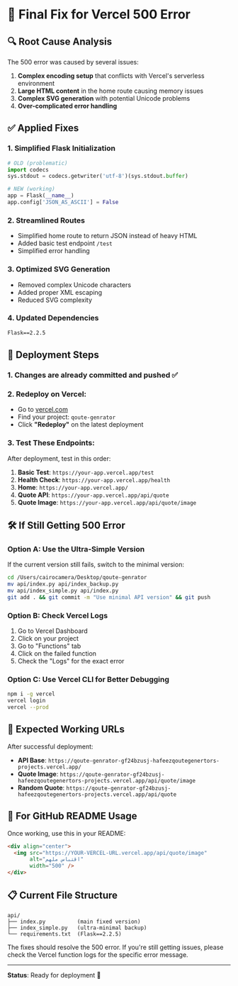 # 🚨 Final Fix for Vercel 500 Error

## 🔍 **Root Cause Analysis**

The 500 error was caused by several issues:
1. **Complex encoding setup** that conflicts with Vercel's serverless environment
2. **Large HTML content** in the home route causing memory issues
3. **Complex SVG generation** with potential Unicode problems
4. **Over-complicated error handling**

## ✅ **Applied Fixes**

### 1. **Simplified Flask Initialization**
```python
# OLD (problematic)
import codecs
sys.stdout = codecs.getwriter('utf-8')(sys.stdout.buffer)

# NEW (working)
app = Flask(__name__)
app.config['JSON_AS_ASCII'] = False
```

### 2. **Streamlined Routes**
- Simplified home route to return JSON instead of heavy HTML
- Added basic test endpoint `/test`
- Simplified error handling

### 3. **Optimized SVG Generation**
- Removed complex Unicode characters
- Added proper XML escaping
- Reduced SVG complexity

### 4. **Updated Dependencies**
```txt
Flask==2.2.5
```

## 🚀 **Deployment Steps**

### 1. Changes are already committed and pushed ✅

### 2. Redeploy on Vercel:
- Go to [vercel.com](https://vercel.com)
- Find your project: `qoute-genrator`
- Click **"Redeploy"** on the latest deployment

### 3. Test These Endpoints:
After deployment, test in this order:

1. **Basic Test**: `https://your-app.vercel.app/test`
2. **Health Check**: `https://your-app.vercel.app/health`  
3. **Home**: `https://your-app.vercel.app/`
4. **Quote API**: `https://your-app.vercel.app/api/quote`
5. **Quote Image**: `https://your-app.vercel.app/api/quote/image`

## 🛠️ **If Still Getting 500 Error**

### Option A: Use the Ultra-Simple Version
If the current version still fails, switch to the minimal version:

```bash
cd /Users/cairocamera/Desktop/qoute-genrator
mv api/index.py api/index_backup.py
mv api/index_simple.py api/index.py
git add . && git commit -m "Use minimal API version" && git push
```

### Option B: Check Vercel Logs
1. Go to Vercel Dashboard
2. Click on your project
3. Go to "Functions" tab
4. Click on the failed function
5. Check the "Logs" for the exact error

### Option C: Use Vercel CLI for Better Debugging
```bash
npm i -g vercel
vercel login
vercel --prod
```

## 🎯 **Expected Working URLs**

After successful deployment:
- **API Base**: `https://qoute-genrator-gf24bzusj-hafeezqoutegenertors-projects.vercel.app/`
- **Quote Image**: `https://qoute-genrator-gf24bzusj-hafeezqoutegenertors-projects.vercel.app/api/quote/image`
- **Random Quote**: `https://qoute-genrator-gf24bzusj-hafeezqoutegenertors-projects.vercel.app/api/quote`

## 🔧 **For GitHub README Usage**

Once working, use this in your README:

```html
<div align="center">
  <img src="https://YOUR-VERCEL-URL.vercel.app/api/quote/image" 
       alt="اقتباس ملهم" 
       width="500" />
</div>
```

## 📋 **Current File Structure**
```
api/
├── index.py          (main fixed version)
├── index_simple.py   (ultra-minimal backup)
└── requirements.txt  (Flask==2.2.5)
```

The fixes should resolve the 500 error. If you're still getting issues, please check the Vercel function logs for the specific error message.

---
**Status**: Ready for deployment 🚀
